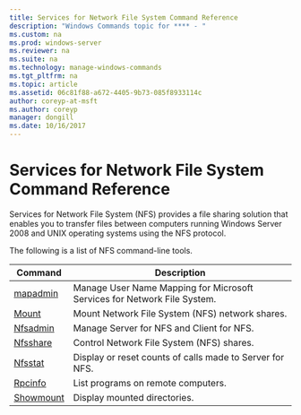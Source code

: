 ```yaml
---
title: Services for Network File System Command Reference
description: "Windows Commands topic for **** - "
ms.custom: na
ms.prod: windows-server
ms.reviewer: na
ms.suite: na
ms.technology: manage-windows-commands
ms.tgt_pltfrm: na
ms.topic: article
ms.assetid: 06c81f88-a672-4405-9b73-085f8933114c
author: coreyp-at-msft
ms.author: coreyp
manager: dongill
ms.date: 10/16/2017
---
```


# Services for Network File System Command Reference



Services for Network File System (NFS) provides a file sharing solution that enables you to transfer files between computers running Windows Server 2008 and UNIX operating systems using the NFS protocol.

The following is a list of NFS command-line tools.

|Command|Description|
|-------|-----------|
|[mapadmin](mapadmin.md)|Manage User Name Mapping for Microsoft Services for Network File System.|
|[Mount](mount.md)|Mount Network File System (NFS) network shares.|
|[Nfsadmin](nfsadmin.md)|Manage Server for NFS and Client for NFS.|
|[Nfsshare](nfsshare.md)|Control Network File System (NFS) shares.|
|[Nfsstat](nfsstat.md)|Display or reset counts of calls made to Server for NFS.|
|[Rpcinfo](rpcinfo.md)|List programs on remote computers.|
|[Showmount](showmount.md)|Display mounted directories.|
